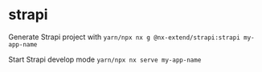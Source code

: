 # strapi

Generate Strapi project with `yarn/npx nx g @nx-extend/strapi:strapi my-app-name`

Start Strapi develop mode `yarn/npx nx serve my-app-name`
